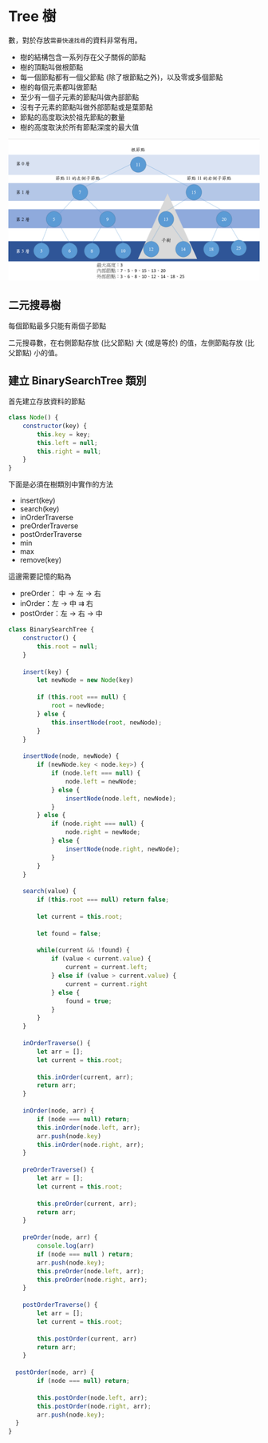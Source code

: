 # Tree 樹
數，對於存放`需要快速找尋`的資料非常有用。
- 樹的結構包含一系列存在父子關係的節點
- 樹的頂點叫做根節點
- 每一個節點都有一個父節點 (除了根節點之外)，以及零或多個節點
- 樹的每個元素都叫做節點
- 至少有一個子元素的節點叫做內部節點
- 沒有子元素的節點叫做外部節點或是葉節點
- 節點的高度取決於祖先節點的數量
- 樹的高度取決於所有節點深度的最大值

![](./Images/2021-07-21-21-41-20.png)

## 二元搜尋樹
每個節點最多只能有兩個子節點

二元搜尋數，在右側節點存放 (比父節點) 大 (或是等於) 的值，左側節點存放 (比父節點) 小的值。

## 建立 BinarySearchTree 類別
首先建立存放資料的節點
```js
class Node() { 
	constructor(key) { 
		this.key = key; 
		this.left = null; 
		this.right = null; 
	}
}
```

下面是必須在樹類別中實作的方法
- insert(key)
- search(key)
- inOrderTraverse
- preOrderTraverse
- postOrderTraverse
- min
- max 
- remove(key)

這邊需要記憶的點為
- preOrder： 中 &rarr; 左 &rarr; 右
- inOrder：左 &rarr; 中 &rrarr; 右
- postOrder：左 &rarr; 右 &rarr; 中

```js
class BinarySearchTree {
	constructor() {
		this.root = null;
	}

	insert(key) {
		let newNode = new Node(key)

		if (this.root === null) {
			root = newNode;
		} else {
			this.insertNode(root, newNode);
		}
	}

	insertNode(node, newNode) {
		if (newNode.key < node.key>) {
			if (node.left === null) {
				node.left = newNode;
			} else {
				insertNode(node.left, newNode);
			}
		} else {
			if (node.right === null) {
				node.right = newNode;
			} else {
				insertNode(node.right, newNode);
			}
		}
	}

	search(value) {
		if (this.root === null) return false;

		let current = this.root;

		let found = false;

		while(current && !found) {
			if (value < current.value) {
				current = current.left;
			} else if (value > current.value) {
				current = current.right
			} else {
				found = true;
			}
		}
	}

	inOrderTraverse() { 
		let arr = []; 
		let current = this.root; 
		
		this.inOrder(current, arr);
        return arr;
	}
	
	inOrder(node, arr) { 
		if (node === null) return; 
		this.inOrder(node.left, arr); 
		arr.push(node.key) 
		this.inOrder(node.right, arr); 
	}

	preOrderTraverse() { 
		let arr = []; 
		let current = this.root; 
		
		this.preOrder(current, arr); 
		return arr; 
	} 
		
	preOrder(node, arr) { 
		console.log(arr) 
		if (node === null ) return; 
		arr.push(node.key); 
		this.preOrder(node.left, arr); 
		this.preOrder(node.right, arr); 
	}

	postOrderTraverse() { 
		let arr = []; 
		let current = this.root; 
		
		this.postOrder(current, arr) 
		return arr; 
	}

  postOrder(node, arr) { 
		if (node === null) return; 
		
		this.postOrder(node.left, arr); 
		this.postOrder(node.right, arr); 
		arr.push(node.key);
  }
}
```